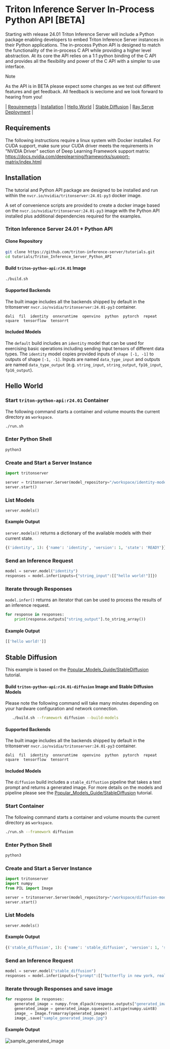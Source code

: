 <!--
# Copyright 2024, NVIDIA CORPORATION & AFFILIATES. All rights reserved.
#
# Redistribution and use in source and binary forms, with or without
# modification, are permitted provided that the following conditions
# are met:
#  * Redistributions of source code must retain the above copyright
#    notice, this list of conditions and the following disclaimer.
#  * Redistributions in binary form must reproduce the above copyright
#    notice, this list of conditions and the following disclaimer in the
#    documentation and/or other materials provided with the distribution.
#  * Neither the name of NVIDIA CORPORATION nor the names of its
#    contributors may be used to endorse or promote products derived
#    from this software without specific prior written permission.
#
# THIS SOFTWARE IS PROVIDED BY THE COPYRIGHT HOLDERS ``AS IS'' AND ANY
# EXPRESS OR IMPLIED WARRANTIES, INCLUDING, BUT NOT LIMITED TO, THE
# IMPLIED WARRANTIES OF MERCHANTABILITY AND FITNESS FOR A PARTICULAR
# PURPOSE ARE DISCLAIMED.  IN NO EVENT SHALL THE COPYRIGHT OWNER OR
# CONTRIBUTORS BE LIABLE FOR ANY DIRECT, INDIRECT, INCIDENTAL, SPECIAL,
# EXEMPLARY, OR CONSEQUENTIAL DAMAGES (INCLUDING, BUT NOT LIMITED TO,
# PROCUREMENT OF SUBSTITUTE GOODS OR SERVICES; LOSS OF USE, DATA, OR
# PROFITS; OR BUSINESS INTERRUPTION) HOWEVER CAUSED AND ON ANY THEORY
# OF LIABILITY, WHETHER IN CONTRACT, STRICT LIABILITY, OR TORT
# (INCLUDING NEGLIGENCE OR OTHERWISE) ARISING IN ANY WAY OUT OF THE USE
# OF THIS SOFTWARE, EVEN IF ADVISED OF THE POSSIBILITY OF SUCH DAMAGE.
-->

# Triton Inference Server In-Process Python API [BETA]

Starting with release 24.01 Triton Inference Server will include a
Python package enabling developers to embed Triton Inference Server
instances in their Python applications. The in-process Python API is
designed to match the functionality of the in-process C API while
providing a higher level abstraction. At its core the API relies on a
1:1 python binding of the C API and provides all the flexibility and
power of the C API with a simpler to use interface.

> [!Note]
> As the API is in BETA please expect some changes as we
> test out different features and get feedback.
> All feedback is weclome and we look forward to hearing from you!

| [Requirements](#requirements) | [Installation](#installation) | [Hello World](#hello-world) | [Stable Diffusion](#stable-diffusion) | [Ray Serve Deployment](examples/rayserve) |

## Requirements

The following instructions require a linux system with Docker
installed. For CUDA support, make sure your CUDA driver meets the
requirements in "NVIDIA Driver" section of Deep Learning Framework
support matrix:
https://docs.nvidia.com/deeplearning/frameworks/support-matrix/index.html

## Installation

The tutorial and Python API package are designed to be installed and
run within the `nvcr.io/nvidia/tritonserver:24.01-py3` docker image.

A set of convenience scripts are provided to create a docker image
based on the `nvcr.io/nvidia/tritonserver:24.01-py3` image with the
Python API installed plus additional dependencies required for the
examples.

### Triton Inference Server 24.01 + Python API

#### Clone Repository
```bash
git clone https://github.com/triton-inference-server/tutorials.git
cd tutorials/Triton_Inference_Server_Python_API
```

#### Build `triton-python-api:r24.01` Image
```bash
./build.sh
```

#### Supported Backends

The built image includes all the backends shipped by default in the
tritonserver `nvcr.io/nvidia/tritonserver:24.01-py3` container.

```
dali  fil  identity  onnxruntime  openvino  python  pytorch  repeat  square  tensorflow  tensorrt
```

#### Included Models

The `default` build includes an `identity` model that can be used for
exercising basic operations including sending input tensors of
different data types. The `identity` model copies provided inputs of
`shape [-1, -1]` to outputs of shape `[-1, -1]`. Inputs are named
`data_type_input` and outputs are named `data_type_output`
(e.g. `string_input`, `string_output`, `fp16_input`, `fp16_output`).


## Hello World

### Start `triton-python-api:r24.01` Container

The following command starts a container and volume mounts the current
directory as `workspace`.

```bash
./run.sh
```

### Enter Python Shell

```bash
python3
```

### Create and Start a Server Instance

```python
import tritonserver

server = tritonserver.Server(model_repository="/workspace/identity-models")
server.start()
```

### List Models

```
server.models()
```

#### Example Output

`server.models()` returns a dictionary of the available models with
their current state.

```python
{('identity', 1): {'name': 'identity', 'version': 1, 'state': 'READY'}}
```

### Send an Inference Request

```python
model = server.model("identity")
responses = model.infer(inputs={"string_input":[["hello world!"]]})
```

### Iterate through Responses
`model.infer()` returns an iterator that can be used to process the
results of an inference request.

```python
for response in responses:
    print(response.outputs["string_output"].to_string_array())
```

#### Example Output
```python
[['hello world!']]
```


## Stable Diffusion

This example is based on the
[Popular_Models_Guide/StableDiffusion](../Popular_Models_Guide/StableDiffusion)
tutorial.


#### Build `triton-python-api:r24.01-diffusion` Image and Stable Diffusion Models

Please note the following command will take many minutes depending on
your hardware configuration and network connection.

```bash
   ./build.sh --framework diffusion --build-models
```

#### Supported Backends

The built image includes all the backends shipped by default in the
tritonserver `nvcr.io/nvidia/tritonserver:24.01-py3` container.

```
dali  fil  identity  onnxruntime  openvino  python  pytorch  repeat  square  tensorflow  tensorrt
```

#### Included Models

The `diffusion` build includes a `stable_diffustion` pipeline that
takes a text prompt and returns a generated image. For more details on
the models and pipeline please see the
[Popular_Models_Guide/StableDiffusion](../Popular_Models_Guide/StableDiffusion)
tutorial.

### Start Container

The following command starts a container and volume mounts the current
directory as `workspace`.

```bash
./run.sh --framework diffusion
```

### Enter Python Shell

```bash
python3
```

### Create and Start a Server Instance

```python
import tritonserver
import numpy
from PIL import Image

server = tritonserver.Server(model_repository="/workspace/diffusion-models")
server.start()
```

### List Models

```
server.models()
```

#### Example Output
```python
{('stable_diffusion', 1): {'name': 'stable_diffusion', 'version': 1, 'state': 'READY'}, ('text_encoder', 1): {'name': 'text_encoder', 'version': 1, 'state': 'READY'}, ('vae', 1): {'name': 'vae', 'version': 1, 'state': 'READY'}}
```

### Send an Inference Request

```python
model = server.model("stable_diffusion")
responses = model.infer(inputs={"prompt":[["butterfly in new york, realistic, 4k, photograph"]]})
```

### Iterate through Responses and save image


```python
for response in responses:
	generated_image = numpy.from_dlpack(response.outputs["generated_image"])
	generated_image = generated_image.squeeze().astype(numpy.uint8)
	image_ = Image.fromarray(generated_image)
	image_.save("sample_generated_image.jpg")
```

#### Example Output

![sample_generated_image](./docs/sample_generated_image.jpg)


